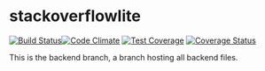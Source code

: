 # stackoverflowlite

[![Build Status](https://travis-ci.org/ajimae/stackoverflowlite.svg?branch=develop)](https://travis-ci.org/ajimae/stackoverflowlite)[![Code Climate](https://codeclimate.com/github/codeclimate/codeclimate/badges/gpa.svg)](https://codeclimate.com/github/ajimae/stackoverflowlite) [![Test Coverage](https://api.codeclimate.com/v1/badges/e55c8db62854e13a8a96/test_coverage)](https://codeclimate.com/github/ajimae/stackoverflowlite/test_coverage) [![Coverage 
Status](https://coveralls.io/repos/github/ajimae/stackoverflowlite/badge.svg?branch=develop)](https://coveralls.io/github/ajimae/stackoverflowlite?branch=master)

This is the backend branch, a branch hosting all backend files.
